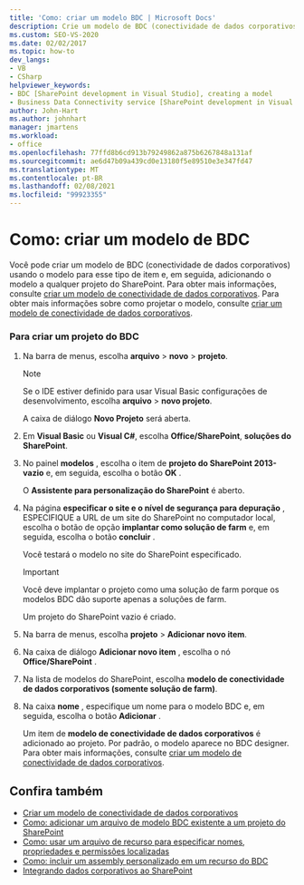 ```yaml
---
title: 'Como: criar um modelo BDC | Microsoft Docs'
description: Crie um modelo de BDC (conectividade de dados corporativos) usando o modelo do Visual Studio para esse tipo de item e, em seguida, adicione o modelo a qualquer projeto do SharePoint.
ms.custom: SEO-VS-2020
ms.date: 02/02/2017
ms.topic: how-to
dev_langs:
- VB
- CSharp
helpviewer_keywords:
- BDC [SharePoint development in Visual Studio], creating a model
- Business Data Connectivity service [SharePoint development in Visual Studio], creating a model
author: John-Hart
ms.author: johnhart
manager: jmartens
ms.workload:
- office
ms.openlocfilehash: 77ffd8b6cd913b79249862a875b6267848a131af
ms.sourcegitcommit: ae6d47b09a439cd0e13180f5e89510e3e347fd47
ms.translationtype: MT
ms.contentlocale: pt-BR
ms.lasthandoff: 02/08/2021
ms.locfileid: "99923355"
---
```

# <a name="how-to-create-a-bdc-model"></a>Como: criar um modelo de BDC
  Você pode criar um modelo de BDC (conectividade de dados corporativos) usando o modelo para esse tipo de item e, em seguida, adicionando o modelo a qualquer projeto do SharePoint. Para obter mais informações, consulte [criar um modelo de conectividade de dados corporativos](../sharepoint/creating-a-business-data-connectivity-model.md). Para obter mais informações sobre como projetar o modelo, consulte [criar um modelo de conectividade de dados corporativos](../sharepoint/designing-a-business-data-connectivity-model.md).

### <a name="to-create-a-bdc-project"></a>Para criar um projeto do BDC

1. Na barra de menus, escolha **arquivo**  >  **novo**  >  **projeto**.

    > [!NOTE]
    > Se o IDE estiver definido para usar Visual Basic configurações de desenvolvimento, escolha **arquivo**  >  **novo projeto**.

     A caixa de diálogo **Novo Projeto** será aberta.

2. Em **Visual Basic** ou **Visual C#**, escolha **Office/SharePoint**, **soluções do SharePoint**.

3. No painel **modelos** , escolha o item de **projeto do SharePoint 2013-vazio** e, em seguida, escolha o botão **OK** .

     O **Assistente para personalização do SharePoint** é aberto.

4. Na página **especificar o site e o nível de segurança para depuração** , ESPECIFIQUE a URL de um site do SharePoint no computador local, escolha o botão de opção **implantar como solução de farm** e, em seguida, escolha o botão **concluir** .

     Você testará o modelo no site do SharePoint especificado.

    > [!IMPORTANT]
    > Você deve implantar o projeto como uma solução de farm porque os modelos BDC dão suporte apenas a soluções de farm.

     Um projeto do SharePoint vazio é criado.

5. Na barra de menus, escolha **projeto**  >  **Adicionar novo item**.

6. Na caixa de diálogo **Adicionar novo item** , escolha o nó **Office/SharePoint** .

7. Na lista de modelos do SharePoint, escolha **modelo de conectividade de dados corporativos (somente solução de farm)**.

8. Na caixa **nome** , especifique um nome para o modelo BDC e, em seguida, escolha o botão **Adicionar** .

     Um item de **modelo de conectividade de dados corporativos** é adicionado ao projeto. Por padrão, o modelo aparece no BDC designer. Para obter mais informações, consulte [criar um modelo de conectividade de dados corporativos](../sharepoint/creating-a-business-data-connectivity-model.md).

## <a name="see-also"></a>Confira também
- [Criar um modelo de conectividade de dados corporativos](../sharepoint/creating-a-business-data-connectivity-model.md)
- [Como: adicionar um arquivo de modelo BDC existente a um projeto do SharePoint](../sharepoint/how-to-add-an-existing-bdc-model-file-to-a-sharepoint-project.md)
- [Como: usar um arquivo de recurso para especificar nomes, propriedades e permissões localizadas](../sharepoint/how-to-use-a-resource-file-to-specify-localized-names-properties-and-permissions.md)
- [Como: incluir um assembly personalizado em um recurso do BDC](../sharepoint/how-to-include-a-custom-assembly-in-a-bdc-feature.md)
- [Integrando dados corporativos ao SharePoint](../sharepoint/integrating-business-data-into-sharepoint.md)

